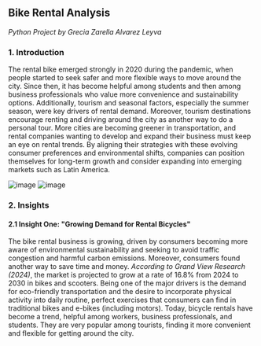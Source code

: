 ##  **Bike Rental Analysis**
*Python Project by Grecia Zarella Alvarez Leyva*
### **1. Introduction**
The rental bike emerged strongly in 2020 during the pandemic, when people started to seek safer and more flexible ways to move around the city. Since then, it has become helpful among students and then among business professionals who value more convenience and sustainability options. Additionally, tourism and seasonal factors, especially the summer season, were key drivers of rental demand. Moreover, tourism destinations encourage renting and driving around the city as another way to do a personal tour. More cities are becoming greener in transportation, and rental companies wanting to develop and expand their business must keep an eye on rental trends. By aligning their strategies with these evolving consumer preferences and environmental shifts, companies can position themselves for long-term growth and consider expanding into emerging markets such as Latin America.

![image](https://github.com/user-attachments/assets/f12e8974-d03d-479d-b51b-6a648e0fad86)
![image](https://github.com/user-attachments/assets/ec5cad0a-65b3-4ff5-bd89-62bcb7c86eaa)

### **2. Insights**
#### **2.1 Insight One: "Growing Demand for Rental Bicycles"**
The bike rental business is growing, driven by consumers becoming more aware of environmental sustainability and seeking to avoid traffic congestion and harmful carbon emissions. Moreover, consumers found another way to save time and money. *According to Grand View Research (2024)*, the market is projected to grow at a rate of 16.8% from 2024 to 2030 in bikes and scooters. Being one of the major drivers is the demand for eco-friendly transportation and the desire to incorporate physical activity into daily routine, perfect exercises that consumers can find in traditional bikes and e-bikes (including motors). Today, bicycle rentals have become a trend, helpful among workers, business professionals, and students. They are very popular among tourists, finding it more convenient and flexible for getting around the city.
